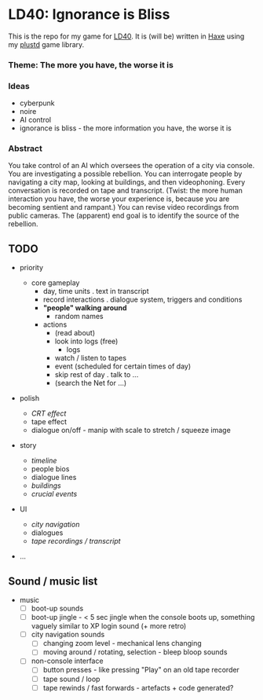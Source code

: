 # LD40: Ignorance is Bliss #

This is the repo for my game for [LD40](https://ldjam.com/). It is (will be) written in [Haxe](https://haxe.org/) using my [plustd](https://github.com/Aurel300/plustd) game library.

### Theme: The more you have, the worse it is ###

### Ideas ###

 - cyberpunk
 - noire
 - AI control
 - ignorance is bliss - the more information you have, the worse it is

### Abstract ###

You take control of an AI which oversees the operation of a city via console. You are investigating a possible rebellion. You can interrogate people by navigating a city map, looking at buildings, and then videophoning. Every conversation is recorded on tape and transcript. (Twist: the more human interaction you have, the worse your experience is, because you are becoming sentient and rampant.) You can revise video recordings from public cameras. The (apparent) end goal is to identify the source of the rebellion.

## TODO ##

 - priority
   - core gameplay
     - day, time units
     . text in transcript
     - record interactions
     . dialogue system, triggers and conditions
     - **"people" walking around**
       - random names
     - actions
       - (read about)
       - look into logs (free)
         - logs
       - watch / listen to tapes
       - event (scheduled for certain times of day)
       - skip rest of day
       . talk to ...
       - (search the Net for ...)

 - polish
   - *CRT effect*
   - tape effect
   - dialogue on/off - manip with scale to stretch / squeeze image
 - story
   - *timeline*
   - people bios
   - dialogue lines
   - *buildings*
   - *crucial events*
 - UI
   - *city navigation*
   - dialogues
   - *tape recordings / transcript*
 - ...

## Sound / music list ##

 - music
   - [ ] boot-up sounds
   - [ ] boot-up jingle - < 5 sec jingle when the console boots up, something vaguely similar to XP login sound (+ more retro)
   - [ ] city navigation sounds
     - [ ] changing zoom level - mechanical lens changing
     - [ ] moving around / rotating, selection - bleep bloop sounds
   - [ ] non-console interface
     - [ ] button presses - like pressing "Play" on an old tape recorder
     - [ ] tape sound / loop
     - [ ] tape rewinds / fast forwards - artefacts + code generated?
